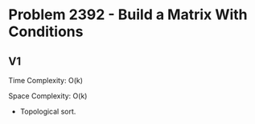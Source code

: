 # Problem 2392 - Build a Matrix With Conditions

## V1

Time Complexity: O(k)

Space Complexity: O(k)

- Topological sort.
